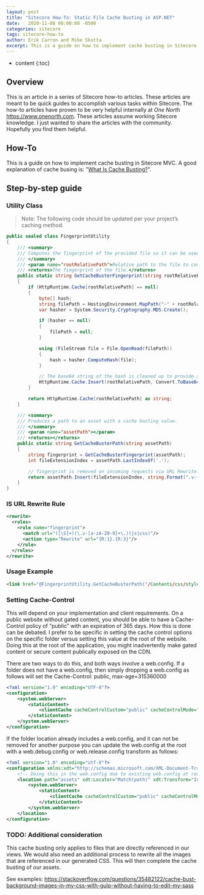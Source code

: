 ```yaml
---
layout: post
title: "Sitecore How-To: Static File Cache Busting in ASP.NET"
date:   2020-11-08 00:00:00 -0500
categories: sitecore
tags: sitecore-how-to
author: Erik Carron and Mike Skutta
excerpt: This is a guide on how to implement cache busting in Sitecore MVC.
---
```


* content
{:toc}

## Overview

This is an article in a series of Sitecore how-to articles. These articles are meant to be quick guides to accomplish various tasks within Sitecore. The how-to articles have proven to be very helpful internally at *One North* https://www.onenorth.com.  These articles assume working Sitecore knowledge. I just wanted to share the articles with the community. Hopefully you find them helpful.

## How-To

This is a guide on how to implement cache busting in Sitecore MVC.  A good explanation of cache busing is: "[What Is Cache Busting?](https://www.keycdn.com/support/what-is-cache-busting)".

## Step-by-step guide

### Utility Class

> Note: The following code should be updated per your project’s caching method.

``` csharp
public sealed class FingerprintUtility
{
    /// <summary>
    /// Computes the fingerprint of the provided file so it can be used for cache busting.
    /// </summary>
    /// <param name="rootRelativePath">Relative path to the file to compute the hash for.</param>
    /// <returns>The fingerprint of the file.</returns>
    public static string GetCacheBusterFingerprint(string rootRelativePath)
    {
        if (HttpRuntime.Cache[rootRelativePath] == null)
        {
            byte[] hash;
            string filePath = HostingEnvironment.MapPath("~" + rootRelativePath);
            var hasher = System.Security.Cryptography.MD5.Create();

            if (hasher == null)
            {
                filePath = null;
            }

            using (FileStream file = File.OpenRead(filePath))
            {
                hash = hasher.ComputeHash(file);
            }

            // The base64 string of the hash is cleaned up to provide a cleaner looking file version.
            HttpRuntime.Cache.Insert(rootRelativePath, Convert.ToBase64String(hash).Replace("/", "").Replace("+", "").Replace("=", "").ToLowerInvariant(), new CacheDependency(filePath));
        }

        return HttpRuntime.Cache[rootRelativePath] as string;
    }

    /// <summary>
    /// Produces a path to an asset with a cache busting value.
    /// </summary>
    /// <param name="assetPath"></param>
    /// <returns></returns>
    public static string GetCacheBusterPath(string assetPath)
    {
        string fingerprint = GetCacheBusterFingerprint(assetPath);
        int fileExtensionIndex = assetPath.LastIndexOf('.');

        // fingerprint is removed on incoming requests via URL Rewrite.
        return assetPath.Insert(fileExtensionIndex, string.Format(".v-{0}", fingerprint));
    }
}
```

### IS URL Rewrite Rule

``` xml
<rewrite>
  <rules>
    <rule name="fingerprint">
      <match url="([\S]+)(\.v-[a-zA-Z0-9]+\.)(js|css)"/>
      <action type="Rewrite" url="{R:1}.{R:3}"/>
    </rule>
  </rules>
</rewrite>
```

### Usage Example

``` html
<link href="@FingerprintUtility.GetCacheBusterPath("/Contents/css/styles.css")" rel="stylesheet" />
```

### Setting Cache-Control

This will depend on your implementation and client requirements.  On a public website without gated content, you should be able to have a Cache-Control policy of “public” with an expiration of 365 days.  How this is done can be debated.  I prefer to be specific in setting the cache control options on the specific folder versus setting this value at the root of the website.  Doing this at the root of the application, you might inadvertently make gated content or secure content publically exposed on the CDN.

There are two ways to do this, and both ways involve a web.config.  If a folder does not have a web.config, then simply dropping a web.config as follows will set the Cache-Control: public, max-age=315360000

``` xml
<?xml version="1.0" encoding="UTF-8"?>
<configuration>
    <system.webServer>
        <staticContent>
            <clientCache cacheControlCustom="public" cacheControlMode="UseMaxAge" cacheControlMaxAge="365.00:00:00" />
        </staticContent>
    </system.webServer>
</configuration>
```

If the folder location already includes a web.config, and it can not be removed for another purpose you can update the web.config at the root with a web.debug.config or web.release.config transform as follows:

``` xml
<?xml version="1.0" encoding="utf-8"?>
<configuration xmlns:xdt="http://schemas.microsoft.com/XML-Document-Transform">	
	<!-- Doing this in the web.config due to existing web.config at root of assets -->
	<location path="assets" xdt:Locator="Match(path)" xdt:Transform="InsertIfMissing">
		<system.webServer>
			<staticContent>
				<clientCache cacheControlCustom="public" cacheControlMode="UseMaxAge" cacheControlMaxAge="365.00:00:00" />
			</staticContent>
		</system.webServer>
	</location>
</configuration>
```

### TODO:  Additional consideration

This cache busting only applies to files that are directly referenced in our views.  We would also need an additional process to rewrite all the images that are referenced in our generated CSS.  This will then complete the cache busting of our assets.

See examples:  https://stackoverflow.com/questions/35482122/cache-bust-background-images-in-my-css-with-gulp-without-having-to-edit-my-sass
